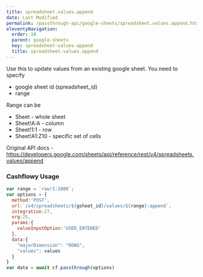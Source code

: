 ```yaml
---
title: spreadsheet.values.append
date: Last Modified 
permalink: /passthrough-api/google-sheets/spreadsheet.values.append.html
eleventyNavigation:
  order: 10
  parent: google-sheets
  key: spreadsheet-values-append
  title: spreadsheet.values.append
---
```

Use this to update values from an existing google sheet. You need to specify
- google sheet id (spreadsheet_id)
- range 

Range can be
- Sheet - whole sheet
- Sheet!A:A - column
- Sheet!1:1 - row
- Sheet!A1:Z10 - specific set of cells

Original API docs - https://developers.google.com/sheets/api/reference/rest/v4/spreadsheets.values/append

### Cashflowy Usage
``` js
var range = `raw!1:1000`;
var options = {
  method:'POST',
  url:`/v4/spreadsheets/${gsheet_id}/values/${range}:append`,
  integration:27,
  org:25,
  params:{
    valueInputOption:'USER_ENTERED'
  },
  data:{
    "majorDimension": "ROWS",
    "values": values
  }
}
var data = await cf.passthrough(options)
```
